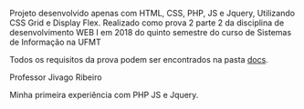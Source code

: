 Projeto desenvolvido apenas com HTML, CSS, PHP, JS e Jquery, Utilizando CSS Grid e Display Flex. Realizado como prova 2 parte 2 da disciplina de desenvolvimento WEB I em 2018 do quinto semestre do curso de Sistemas de Informação na UFMT

Todos os requisitos da prova podem ser encontrados na pasta [docs](https://github.com/chireia/Prova2Web1/tree/master/docs).

Professor Jivago Ribeiro

Minha primeira experiência com PHP JS e Jquery.
